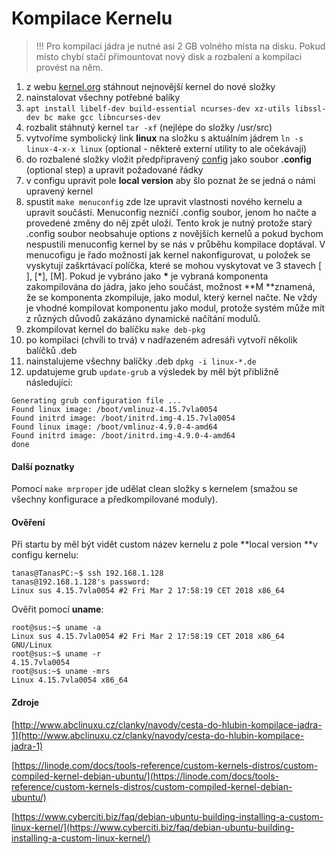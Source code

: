 # Kompilace Kernelu

> !!! Pro kompilaci jádra je nutné asi 2 GB volného místa na disku. Pokud místo chybí stačí přimountovat nový disk a rozbalení a kompilaci provést na něm.

1. z webu [kernel.org](https://www.kernel.org/) stáhnout nejnovější kernel do nové složky
2. nainstalovat všechny potřebné balíky
3. `apt install libelf-dev build-essential ncurses-dev xz-utils libssl-dev bc make gcc libncurses-dev`
4. rozbalit stáhnutý kernel `tar -xf` \(nejlépe do složky /usr/src\)
5. vytvoříme symbolický link **linux** na složku s aktuálním jádrem `ln -s linux-4-x-x linux` \(optional - některé externí utility to ale očekávají\)
6. do rozbalené složky vložit předpřipravený [config](http://seidl.cs.vsb.cz/iso/config_4.9.8) jako soubor **.config** \(optional step\) a upravit požadované řádky
7. v configu upravit pole **local version** aby šlo poznat že se jedná o námi upravený kernel
8. spustit `make menuconfig` zde lze upravit vlastnosti nového kernelu a upravit součásti. Menuconfig nezničí .config soubor, jenom ho načte a provedené změny do něj zpět uloží. Tento krok je nutný protože starý .config soubor neobsahuje options z novějších kernelů a pokud bychom nespustili menuconfig kernel by se nás v průběhu kompilace doptával.  V menucofigu je řado možností jak kernel nakonfigurovat, u položek se vyskytují zaškrtávací políčka, které se mohou vyskytovat ve 3 stavech \[ \], \[\*\], \[M\]. Pokud je vybráno jako **\*** je vybraná komponenta zakompilována do jádra, jako jeho součást, možnost **M **znamená, že se komponenta zkompiluje, jako modul, který kernel načte. Ne vždy je vhodné kompilovat komponentu jako modul, protože systém může mít z různých důvodů zakázáno dynamické načítání modulů.
9. zkompilovat kernel do balíčku `make deb-pkg`
10. po kompilaci \(chvíli to trvá\) v nadřazeném adresáři vytvoří několik balíčků .deb
11. nainstalujeme všechny balíčky .deb `dpkg -i linux-*.de`
12. updatujeme grub `update-grub` a výsledek by měl být přibližně následující:

```
Generating grub configuration file ...
Found linux image: /boot/vmlinuz-4.15.7vla0054
Found initrd image: /boot/initrd.img-4.15.7vla0054
Found linux image: /boot/vmlinuz-4.9.0-4-amd64
Found initrd image: /boot/initrd.img-4.9.0-4-amd64
done
```

#### Další poznatky

Pomocí `make mrproper` jde udělat clean složky s kernelem \(smažou se všechny konfigurace a předkompilované moduly\).



#### Ověření

Při startu by měl být vidět custom název kernelu z pole **local version **v configu kernelu:

```
tanas@TanasPC:~$ ssh 192.168.1.128
tanas@192.168.1.128's password:
Linux sus 4.15.7vla0054 #2 Fri Mar 2 17:58:19 CET 2018 x86_64
```

Ověřit pomocí **uname**:

```
root@sus:~$ uname -a
Linux sus 4.15.7vla0054 #2 Fri Mar 2 17:58:19 CET 2018 x86_64 GNU/Linux
root@sus:~$ uname -r
4.15.7vla0054
root@sus:~$ uname -mrs
Linux 4.15.7vla0054 x86_64
```

#### Zdroje

[http://www.abclinuxu.cz/clanky/navody/cesta-do-hlubin-kompilace-jadra-1](http://www.abclinuxu.cz/clanky/navody/cesta-do-hlubin-kompilace-jadra-1)

[https://linode.com/docs/tools-reference/custom-kernels-distros/custom-compiled-kernel-debian-ubuntu/](https://linode.com/docs/tools-reference/custom-kernels-distros/custom-compiled-kernel-debian-ubuntu/)

[https://www.cyberciti.biz/faq/debian-ubuntu-building-installing-a-custom-linux-kernel/](https://www.cyberciti.biz/faq/debian-ubuntu-building-installing-a-custom-linux-kernel/)

